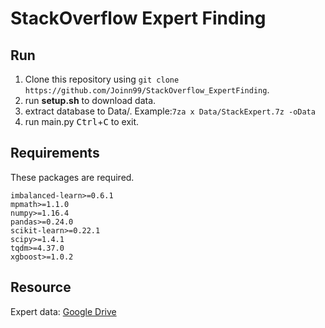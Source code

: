 # StackOverflow Expert Finding

## Run
1. Clone this repository using `git clone https://github.com/Joinn99/StackOverflow_ExpertFinding`.
2. run **setup.sh** to download data.
3. extract database to Data/. Example:`7za x Data/StackExpert.7z -oData`
4. run main.py <kbd>Ctrl</kbd>+<kbd>C</kbd> to exit.

## Requirements
These packages are required.

    imbalanced-learn>=0.6.1
    mpmath>=1.1.0
    numpy>=1.16.4
    pandas>=0.24.0
    scikit-learn>=0.22.1
    scipy>=1.4.1
    tqdm>=4.37.0
    xgboost>=1.0.2

## Resource

Expert data: [Google Drive](https://drive.google.com/open?id=1u1iTWKbG2v6TvxCRQHvgOnzBC0ib0N5K)